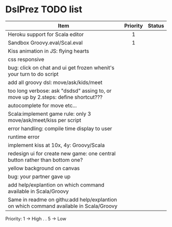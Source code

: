 DslPrez TODO list
=================
| Item        | Priority           | Status  |
| ------------- |:-------------:| -----:|
| Heroku support for Scala editor|1||
| Sandbox Groovy.eval/Scal.eval|1||
| Kiss animation in JS: flying hearts|||
| css responsive|||
| bug: click on chat and ui get frozen whenit's your turn to do script|||
| add all groovy dsl: move/ask/kids/meet|||
| too long verbose: ask "dsdsd" assing to, or move up by 2.steps: define shortcut???|||
| autocomplete for move etc...|||
| Scala:implement game rule: only 3 move/ask/meet/kiss per script|||
| error handling: compile time display to user|||
| runtime error|||
| implement kiss at 10x, 4y: Groovy/Scala|||
| redesign ui for create new game: one  central button rather than bottom one?|||
| yellow background on canvas|||
| bug: your partner gave up|||
| add help/explantion on which command available in Scala/Groovy|||
| Same in readme on githu:add help/explantion on which command available in Scala/Groovy|||





Priority:
1 -> High
.
.
5 -> Low
